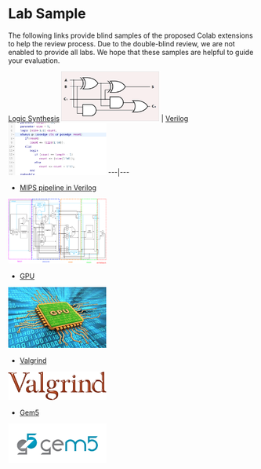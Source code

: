 # Lab Sample
The following links provide blind samples of the proposed Colab extensions to help the review process.
Due to the double-blind review, we are not enabled to provide all labs. We hope that these samples are helpful to guide your evaluation. 

 [Logic Synthesis](https://colab.research.google.com/drive/1_10RNeTwpIVCTVwfqG5MILwkxVbNIERm?usp=sharing)
<img src="https://raw.githubusercontent.com/blindreviewsrc/blind/main/figures/full-adder.png" alt="blind" width="200"/>  | [Verilog](https://colab.research.google.com/drive/1LNO9La-odQPiupedU1rGZ5AptbDUQEo9?usp=sharing)
<img src="https://raw.githubusercontent.com/blindreviewsrc/blind/main/figures/verilog.png" alt="blind" width="200"/> 
---|---


* [MIPS pipeline in Verilog](https://colab.research.google.com/drive/18G56AdKuCbQ6s_n-s5cGQYa6aroKN3wK?usp=sharing)
<img src="https://raw.githubusercontent.com/blindreviewsrc/blind/main/figures/mips-complete.png" alt="blind" width="200"/> 

* [GPU](https://colab.research.google.com/drive/1B7ru_nZQ91zjE07dmc6NOEcZ_owrADwl?usp=sharing)
<img src="https://raw.githubusercontent.com/blindreviewsrc/blind/main/figures/gpu.jpg" alt="blind" width="200"/> 

* [Valgrind](https://colab.research.google.com/drive/1Iqx-BYSp2wY2C2Oi_zPQCa_CbIotHgQ9?usp=sharing)
<img src="https://raw.githubusercontent.com/blindreviewsrc/blind/main/figures/valgrind.png" alt="blind" width="200"/> 

* [Gem5](https://colab.research.google.com/drive/12kk4A5e-El--9JMklG6GmwKE7l2rQL3R)
<img src="https://raw.githubusercontent.com/blindreviewsrc/blind/main/figures/gem5ColorLong.gif" alt="blind" width="200"/> 

